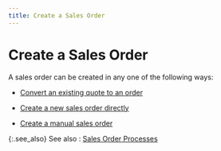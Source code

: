 ```yaml
---
title: Create a Sales Order
---
```


# Create a Sales Order


A sales order can be created in any one  of the following ways:

- [Convert  an existing quote to an order]({{site.sp_baseurl}}/sales-docs/sales-orders/create-a-sales-order/convert-a-sales-quote/converting_sales_quotes_to_a_sales_order.html)


- [Create  a new sales order directly]({{site.sp_baseurl}}/sales-docs/sales-orders/create-a-sales-order/create-a-new-sales-order/creating_a_new_sales_order.html)


- [Create  a manual sales order]({{site.sp_baseurl}}/sales-docs/sales-orders/create-a-sales-order/manual_sales_orders.html)



{:.see_also}
See also
: [Sales Order  Processes]({{site.sp_baseurl}}/sales-docs/sales-orders/so-proc/sales_order_processes.html)

